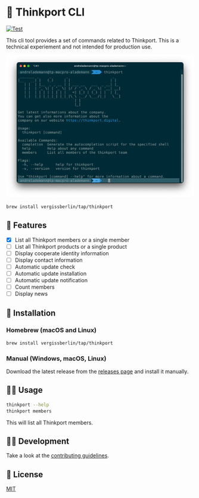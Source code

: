 # 🌈 Thinkport CLI

[![Test](https://github.com/vergissberlin/thinkport/actions/workflows/test.yml/badge.svg)](https://github.com/vergissberlin/thinkport/actions/workflows/test.yml)

This cli tool provides a set of commands related to Thinkport.
This is a technical experiement and not intended for production use.

![Screenshot](assets/screenshot.png)

```bash
brew install vergissberlin/tap/thinkport
```

## 🚀 Features

* [x] List all Thinkport members or a single member
* [ ] List all Thinkport products or a single product
* [ ] Display cooperate identity information
* [ ] Display contact information
* [ ] Automatic update check
* [ ] Automatic update installation
* [ ] Automatic update notification
* [ ] Count members
* [ ] Display news

## 📀 Installation

### Homebrew (macOS and Linux)

```bash
brew install vergissberlin/tap/thinkport
```

### Manual (Windows, macOS, Linux)

Download the latest release from the [releases page](https://github.com/vergissberlin/thinkport/releases) and install it manually.

## 👩‍💻 Usage

```bash
thinkport --help
thinkport members
```

This will list all Thinkport members.

## 👷‍♀️ Development

Take a look at the [contributing guidelines](CONTRIBUTING.md).

## 📜 License

[MIT](LICENSE)
